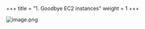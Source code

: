 +++
title = "1. Goodbye EC2 instances"
weight = 1
+++


![image.png](/images/008-viii-clean-it-up/33-739881-image.png)



